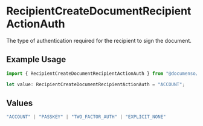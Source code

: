 # RecipientCreateDocumentRecipientActionAuth

The type of authentication required for the recipient to sign the document.

## Example Usage

```typescript
import { RecipientCreateDocumentRecipientActionAuth } from "@documenso/sdk-typescript/models/operations";

let value: RecipientCreateDocumentRecipientActionAuth = "ACCOUNT";
```

## Values

```typescript
"ACCOUNT" | "PASSKEY" | "TWO_FACTOR_AUTH" | "EXPLICIT_NONE"
```